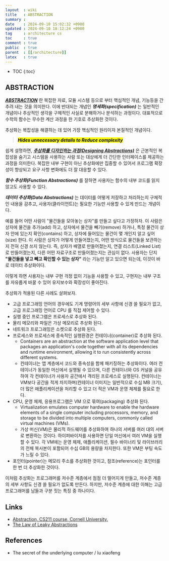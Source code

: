 ```yaml
---
layout  : wiki
title   : ABSTRACTION
summary : 
date    : 2024-09-10 15:02:32 +0900
updated : 2024-09-10 18:12:24 +0900
tag     : architecture cs
toc     : true
comment : true
public  : true
parent  : [[/architecture]]
latex   : true
---
```

* TOC
{:toc}

## ABSTRACTION

___[ABSTRACTION](https://en.wikipedia.org/wiki/Abstraction)___ 란 복잡한 자료, 모듈 시스템 등으로 부터 핵심적인 개념, 기능등을 간추려 내는 것을 의미한다.
이에 반대되는 개념인 ___명세화(specification)___ 는 일반적인 개념이나 추상적인 생각을 구체적인 사실로 분해하거나 분석하는 과정이다.
대표적으로 수학의 함수는 무수한 계산 과정을 한 기호로 추상화한 것이다.

추상화는 복잡성을 해결하는 데 있어 가장 핵심적인 원리이자 본질적인 개념이다.

> <mark><em><strong>Hides unnecessary details to Reduce complexity</strong></em></mark>

쉽게 설명하면, ___[추상화를 디자인하는 과정(Designing Abstractions)](https://branislavjenco.github.io/desired-state-systems/)___ 은 근본적인 복잡성을 숨기고 시스템을 사용하는 사람 또는 대상에게 더 간단한 인터페이스를 제공하는 과정을 의미한다.
복잡한 내부 구현이 아닌 추상화에만 집중할 수 있어서 프로그램 확장성이 향상되고 요구 사항 변화에도 더 잘 대응할 수 있다.

___함수 추상화(Function Abstractions)___ 를 잘하면 사용자는 함수의 내부 코드를 읽지 않고도 사용할 수 있다.

___데이터 추상화(Data Abstractions)___ 는 데이터를 어떻게 저장하고 처리하는지 구체적인 내용을 감추고, 사용자(클라이언트)는 필요한 기능만 사용할 수 있게 만드는 개념이다.

예를 들어 어떤 사람이 "물건들을 모아놓는 상자"를 만들고 싶다고 가정하자. 이 사람은 상자에 물건을 추가(add) 하고,
상자에서 물건을 빼기(remove) 하거나, 특정 물건이 상자 안에 있는지 확인(contains) 하고, 상자에 들어있는 물건이 몇 개인지 알고 싶어(size) 한다.
이 사람은 상자가 어떻게 만들어졌는지, 어떤 방식으로 물건들을 보관하는지 전혀 신경 쓰지 않는다. 즉,
상자가 배열로 만들어졌는지, 연결 리스트(Linked List)로 만들어졌는지,
다른 어떤 자료구조로 만들어졌는지는 관심이 없다. 사용자는 단지 **"물건들을 넣고 빼고 확인할 수 있는 상자"** 라는 기능만 알고 있으면 되는데,
이것이 바로 데이터 추상화이다.

이렇게 하면 사용자는 내부 구현 걱정 없이 기능을 사용할 수 있고, 구현자는 내부 구조를 자유롭게 바꿀 수 있어 유지보수와 확장성이 좋아진다.

추상화가 적용된 다른 사례도 살펴보자.

- 고급 프로그래밍 언어의 경우에도 기계 명령어의 세부 사항에 신경 쓸 필요가 없고, 고급 프로그래밍 언어로 CPU 를 직접 제어할 수 있다.
- 실행 중인 프로그램은 프로세스로 추상화 된다.
- 물리 메모리와 파일은 가상 메모리로 추상화 된다.
- 네트워크 프로그래밍은 소켓으로 추상화 된다.
- 프로세스와 프로세스에 종속적인 실행환경은 컨테이너(container)로 추상화 된다.
  - Containers are an abstraction at the software application level that packages an application's code together with all its dependencies and runtime environment, allowing it to run consistently across different systems.
  - 컨테이너는 앱 계층에서 코드와 종속성을 함께 패키징하는 추상화이다. 여러 컨테이너가 동일한 머신에서 실행될 수 있으며, 다른 컨테이너와 OS 커널을 공유하여 각 컨테이너가 사용자 공간에서 격리된 프로세스로 실행된다. 컨테이너는 VM보다 공간을 적게 차지하며(컨테이너 이미지는 일반적으로 수십 MB 크기), 더 많은 애플리케이션을 처리할 수 있고 더 적은 VM과 운영 체제를 필요로 한다.
- CPU, 운영 체제, 응용프로그램은 VM 으로 묶여(packaging) 추상화 된다.
  - Virtualization emulates computer hardware to enable the hardware elements of a single computer including processors, memory, and storage to be divided into multiple computers, commonly called virtual machines (VMs).
  - 가상 머신(VM)은 물리적 하드웨어를 추상화하여 하나의 서버를 여러 대의 서버로 변환하는 것이다. 하이퍼바이저를 사용하면 단일 머신에서 여러 VM을 실행할 수 있다. 각 VM에는 운영 체제, 애플리케이션, 필수 바이너리 및 라이브러리의 전체 복사본이 포함되어 수십 GB의 용량을 차지한다. 또한 VM은 부팅 속도가 느릴 수 있다.
- 포인터(pointer)는 메모리 주소를 추상화한 것이고, 참조(reference)는 포인터를 한 번 더 추상화한 것이다.

이처럼 추상화는 프로그래머를 저수준 계층에서 점점 더 멀어지게 만들고, 저수준 계층의 세부 사항도 신경 쓸 필요가 없도록 만든다.
하지만, 저수준 계층에 대한 이해는 고급 프로그래머를 남들과 구분 짓는 특징 중 하나이다.

## Links

- [Abstraction, CS211 course, Cornell University.](https://www.cs.cornell.edu/courses/cs211/2006sp/Lectures/L08-Abstraction/08_abstraction.html)
- [The Law of Leaky Abstractions](https://www.joelonsoftware.com/2002/11/11/the-law-of-leaky-abstractions/)

## References

- The secret of the underlying computer / lu xiaofeng